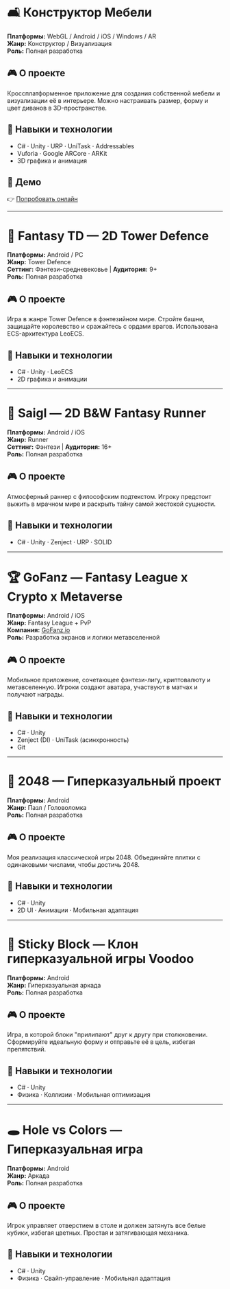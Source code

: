 # 🛋️ Конструктор Мебели

**Платформы:** WebGL / Android / iOS / Windows / AR  
**Жанр:** Конструктор / Визуализация  
**Роль:** Полная разработка

## 🎮 О проекте

Кроссплатформенное приложение для создания собственной мебели и визуализации её в интерьере. Можно настраивать размер, форму и цвет диванов в 3D-пространстве.

## 🧰 Навыки и технологии

- C# · Unity · URP · UniTask · Addressables  
- Vuforia · Google ARCore · ARKit  
- 3D графика и анимация

## 🔗 Демо

👉 [Попробовать онлайн](https://dmitriynr.itch.io/furniture-catalog)


---

# 🏰 Fantasy TD — 2D Tower Defence

**Платформы:** Android / PC  
**Жанр:** Tower Defence  
**Сеттинг:** Фэнтези-средневековье | **Аудитория:** 9+  
**Роль:** Полная разработка

## 🎮 О проекте

Игра в жанре Tower Defence в фэнтезийном мире. Стройте башни, защищайте королевство и сражайтесь с ордами врагов. Использована ECS-архитектура LeoECS.

## 🧰 Навыки и технологии

- C# · Unity · LeoECS  
- 2D графика и анимации


---

# 🖤 Saigl — 2D B&W Fantasy Runner

**Платформы:** Android / iOS  
**Жанр:** Runner  
**Сеттинг:** Фэнтези | **Аудитория:** 16+  
**Роль:** Полная разработка

## 🎮 О проекте

Атмосферный раннер с философским подтекстом. Игроку предстоит выжить в мрачном мире и раскрыть тайну самой жестокой сущности.

## 🧰 Навыки и технологии

- C# · Unity · Zenject · URP · SOLID


---

# 🏆 GoFanz — Fantasy League x Crypto x Metaverse

**Платформы:** Android / iOS  
**Жанр:** Fantasy League + PvP  
**Компания:** [GoFanz.io](https://www.linkedin.com/company/gofanz-io/)  
**Роль:** Разработка экранов и логики метавселенной

## 🎮 О проекте

Мобильное приложение, сочетающее фэнтези-лигу, криптовалюту и метавселенную. Игроки создают аватара, участвуют в матчах и получают награды.

## 🧰 Навыки и технологии

- C# · Unity  
- Zenject (DI) · UniTask (асинхронность)  
- Git


---

# 🔢 2048 — Гиперказуальный проект

**Платформы:** Android  
**Жанр:** Пазл / Головоломка  
**Роль:** Полная разработка

## 🎮 О проекте

Моя реализация классической игры 2048. Объединяйте плитки с одинаковыми числами, чтобы достичь 2048.

## 🧰 Навыки и технологии

- C# · Unity  
- 2D UI · Анимации · Мобильная адаптация


---

# 🧱 Sticky Block — Клон гиперказуальной игры Voodoo

**Платформы:** Android  
**Жанр:** Гиперказуальная аркада  
**Роль:** Полная разработка

## 🎮 О проекте

Игра, в которой блоки "прилипают" друг к другу при столкновении. Сформируйте идеальную форму и отправьте её в цель, избегая препятствий.

## 🧰 Навыки и технологии

- C# · Unity  
- Физика · Коллизии · Мобильная оптимизация


---

# 🕳️ Hole vs Colors — Гиперказуальная игра

**Платформы:** Android  
**Жанр:** Аркада  
**Роль:** Полная разработка

## 🎮 О проекте

Игрок управляет отверстием в столе и должен затянуть все белые кубики, избегая цветных. Простая и затягивающая механика.

## 🧰 Навыки и технологии

- C# · Unity  
- Физика · Свайп-управление · Мобильная адаптация

